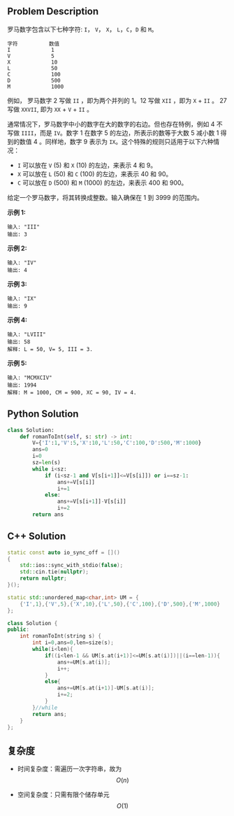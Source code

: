 ## Problem Description

罗马数字包含以下七种字符: `I`， `V`， `X`， `L`，`C`，`D` 和 `M`。

```
字符          数值
I             1
V             5
X             10
L             50
C             100
D             500
M             1000
```

例如， 罗马数字 2 写做 `II` ，即为两个并列的 1。12 写做 `XII` ，即为 `X` + `II` 。 27 写做  `XXVII`, 即为 `XX` + `V` + `II` 。

通常情况下，罗马数字中小的数字在大的数字的右边。但也存在特例，例如 4 不写做 `IIII`，而是 `IV`。数字 1 在数字 5 的左边，所表示的数等于大数 5 减小数 1 得到的数值 4 。同样地，数字 9 表示为 `IX`。这个特殊的规则只适用于以下六种情况：

- `I` 可以放在 `V` (5) 和 `X` (10) 的左边，来表示 4 和 9。
- `X` 可以放在 `L` (50) 和 `C` (100) 的左边，来表示 40 和 90。 
- `C` 可以放在 `D` (500) 和 `M` (1000) 的左边，来表示 400 和 900。

给定一个罗马数字，将其转换成整数。输入确保在 1 到 3999 的范围内。

**示例 1:**

```
输入: "III"
输出: 3
```

**示例 2:**

```
输入: "IV"
输出: 4
```

**示例 3:**

```
输入: "IX"
输出: 9
```

**示例 4:**

```
输入: "LVIII"
输出: 58
解释: L = 50, V= 5, III = 3.
```

**示例 5:**

```
输入: "MCMXCIV"
输出: 1994
解释: M = 1000, CM = 900, XC = 90, IV = 4.
```



## Python Solution

```python
class Solution:
    def romanToInt(self, s: str) -> int:
        V={'I':1,'V':5,'X':10,'L':50,'C':100,'D':500,'M':1000}
        ans=0
        i=0
        sz=len(s)
        while i<sz:
            if (i<sz-1 and V[s[i+1]]<=V[s[i]]) or i==sz-1:
                ans+=V[s[i]]
                i+=1
            else:
                ans+=V[s[i+1]]-V[s[i]]
                i+=2
        return ans
```

## C++ Solution

```c++
static const auto io_sync_off = []()
{
    std::ios::sync_with_stdio(false);
    std::cin.tie(nullptr);
    return nullptr;
}();

static std::unordered_map<char,int> UM = {
    {'I',1},{'V',5},{'X',10},{'L',50},{'C',100},{'D',500},{'M',1000}
};

class Solution {
public:
    int romanToInt(string s) {
        int i=0,ans=0,len=size(s);
        while(i<len){
            if((i<len-1 && UM[s.at(i+1)]<=UM[s.at(i)])||(i==len-1)){
                ans+=UM[s.at(i)];
                i++;
            }
            else{
                ans+=UM[s.at(i+1)]-UM[s.at(i)];
                i+=2;
            }
        }//while
        return ans;
    }
};
```

## 复杂度

- 时间复杂度：需遍历一次字符串，故为 $$O(n)$$

- 空间复杂度：只需有限个储存单元 $$O(1)$$

  